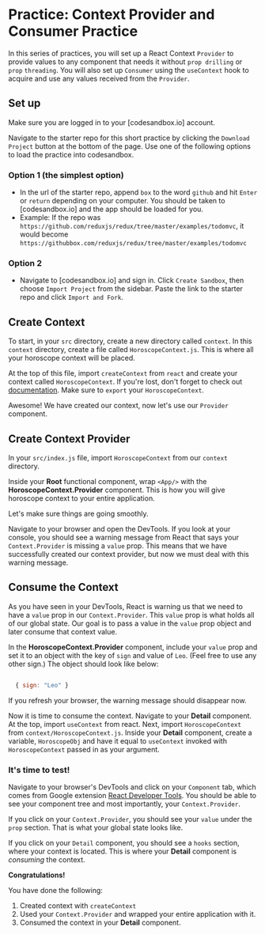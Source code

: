 # Practice: Context Provider and Consumer Practice

In this series of practices, you will set up a React Context `Provider` to
provide values to any component that needs it without `prop drilling` or `prop`
`threading`. You will also set up `Consumer` using the `useContext` hook to
acquire and use any values received from the `Provider`.
 
## Set up

Make sure you are logged in to your [codesandbox.io] account.

Navigate to the starter repo for this short practice by clicking the `Download
Project` button at the bottom of the page. Use one of the following options to
load the practice into codesandbox.

### Option 1 (the simplest option)

- In the url of the starter repo, append `box` to the word `github` and hit
  `Enter` or `return` depending on your computer. You should be taken to
  [codesandbox.io] and the app should be loaded for you.
- Example: If the repo was
  `https://github.com/reduxjs/redux/tree/master/examples/todomvc`, it would
  become `https://githubbox.com/reduxjs/redux/tree/master/examples/todomvc`

### Option 2

- Navigate to [codesandbox.io] and sign in. Click `Create Sandbox`, then choose
 `Import Project` from the sidebar. Paste the link to the starter repo and
 click `Import and Fork`.

## Create Context

To start, in your `src` directory, create a new directory called `context`. In
this `context` directory, create a file called `HoroscopeContext.js`. This is
where all your horoscope context will be placed.

At the top of this file, import `createContext` from `react` and create your
context called `HoroscopeContext`. If you're lost, don't forget to check out
[documentation][create-context]. Make sure to `export` your `HoroscopeContext`.

Awesome! We have created our context, now let's use our `Provider` component.

## Create Context Provider

In your `src/index.js` file, import `HoroscopeContext` from our `context`
directory.

Inside your __Root__ functional component, wrap `<App/>` with the
__HoroscopeContext.Provider__ component. This is how you will give horoscope
context to your entire application.

Let's make sure things are going smoothly.

Navigate to your browser and open the DevTools. If you look at your console, you
should see a warning message from React that says your `Context.Provider` is
missing a `value` prop. This means that we have successfully created our context
provider, but now we must deal with this warning message.

## Consume the Context

As you have seen in your DevTools, React is warning us that we need to have a
`value` prop in our `Context.Provider`. This `value` prop is what holds all of
our global state. Our goal is to pass a value in the `value` prop object and
later consume that context value.

In the __HoroscopeContext.Provider__ component, include your `value` prop and set
it to an object with the key of `sign` and value of `Leo`. (Feel free to use any
other sign.) The object should look like below:

```js

  { sign: "Leo" }

```

If you refresh your browser, the warning message should disappear now.

Now it is time to consume the context. Navigate to your __Detail__ component. At
the top, import `useContext` from react. Next, import `HoroscopeContext` from
`context/HoroscopeContext.js`. Inside your __Detail__ component, create a
variable, `HoroscopeObj` and have it equal to `useContext` invoked with
`HoroscopeContext` passed in as your argument.

### It's time to test!

Navigate to your browser's DevTools and click on your `Component` tab, which
comes from Google extension [React Developer Tools][react-devtools]. You should
be able to see your component tree and most importantly, your
`Context.Provider`.

If you click on your `Context.Provider`, you should see your `value` under the
`prop` section. That is what your global state looks like.

If you click on your `Detail` component, you should see a `hooks` section, where
your context is located. This is where your __Detail__ component is _consuming_
the context.

**Congratulations!**

You have done the following:

1. Created context with `createContext`
2. Used your `Context.Provider` and wrapped your entire application with it.
3. Consumed the context in your __Detail__ component.

[create-context]: https://reactjs.org/docs/context.html#reactcreatecontext
[react-devtools]: https://chrome.google.com/webstore/detail/react-developer-tools/fmkadmapgofadopljbjfkapdkoienihi?hl=en
[code-sandbox]:http://www.codesandbox.io
